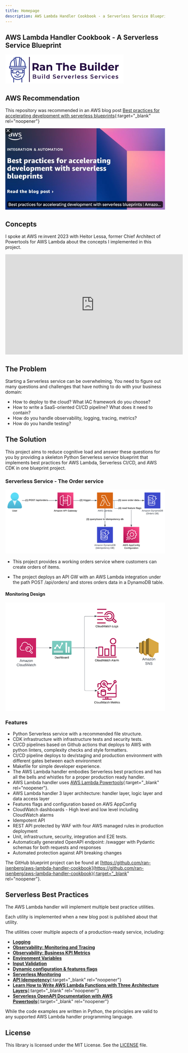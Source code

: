 ```yaml
---
title: Homepage
description: AWS Lambda Handler Cookbook - a Serverless Service Blueprint
---
```

## **AWS Lambda Handler Cookbook - A Serverless Service Blueprint**

[<img alt="alt_text" src="./media/banner.png" />](https://www.ranthebuilder.cloud/)

## AWS Recommendation

This repository was recommended in an AWS blog post [Best practices for accelerating development with serverless blueprints](https://aws.amazon.com/blogs/infrastructure-and-automation/best-practices-for-accelerating-development-with-serverless-blueprints/){:target="_blank" rel="noopener"}

<img alt="aws article" src="./media/article.png" />

## Concepts

I spoke at AWS re:invent 2023 with Heitor Lessa, former Chief Architect of Powertools for AWS Lambda about the concepts I implemented in this project.

<iframe width="560" height="315" src="https://www.youtube.com/embed/52W3Qyg242Y" title="YouTube video player" frameborder="0" allow="accelerometer; autoplay; clipboard-write; encrypted-media; gyroscope; picture-in-picture" allowfullscreen></iframe>

## **The Problem**

Starting a Serverless service can be overwhelming. You need to figure out many questions and challenges that have nothing to do with your business domain:

- How to deploy to the cloud? What IAC framework do you choose?
- How to write a SaaS-oriented CI/CD pipeline? What does it need to contain?
- How do you handle observability, logging, tracing, metrics?
- How do you handle testing?

## **The Solution**

This project aims to reduce cognitive load and answer these questions for you by providing a skeleton Python Serverless service blueprint that implements best practices for AWS Lambda, Serverless CI/CD, and AWS CDK in one blueprint project.

### Serverless Service - The Order service

<img alt="design" src="./media/design.png" />

- This project provides a working orders service where customers can create orders of items.

- The project deploys an API GW with an AWS Lambda integration under the path POST /api/orders/ and stores orders data in a DynamoDB table.

#### **Monitoring Design**

<img alt="monitoring" src="./media/monitoring_design.png" />

### **Features**

- Python Serverless service with a recommended file structure.
- CDK infrastructure with infrastructure tests and security tests.
- CI/CD pipelines based on Github actions that deploys to AWS with python linters, complexity checks and style formatters.
- CI/CD pipeline deploys to dev/staging and production environment with different gates between each environment
- Makefile for simple developer experience.
- The AWS Lambda handler embodies Serverless best practices and has all the bells and whistles for a proper production ready handler.
- AWS Lambda handler uses [AWS Lambda Powertools](https://docs.powertools.aws.dev/lambda-python/){:target="_blank" rel="noopener"}.
- AWS Lambda handler 3 layer architecture: handler layer, logic layer and data access layer
- Features flags and configuration based on AWS AppConfig
- CloudWatch dashboards - High level and low level including CloudWatch alarms
- Idempotent API
- REST API protected by WAF with four AWS managed rules in production deployment
- Unit, infrastructure, security, integration and E2E tests.
- Automatically generated OpenAPI endpoint: /swagger with Pydantic schemas for both requests and responses
- Automated protection against API breaking changes

The GitHub blueprint project can be found at [https://github.com/ran-isenberg/aws-lambda-handler-cookbook](https://github.com/ran-isenberg/aws-lambda-handler-cookbook){:target="_blank" rel="noopener"}.

## **Serverless Best Practices**

The AWS Lambda handler will implement multiple best practice utilities.

Each utility is implemented when a new blog post is published about that utility.

The utilities cover multiple aspects of a production-ready service, including:

- [**Logging**](best_practices/logger.md)
- [**Observability: Monitoring and Tracing**](best_practices/tracer.md)
- [**Observability: Business KPI Metrics**](best_practices/metrics.md)
- [**Environment Variables**](best_practices/environment_variables.md)
- [**Input Validation**](best_practices/input_validation.md)
- [**Dynamic configuration & features flags**](best_practices/dynamic_configuration.md)
- [**Serverless Monitoring**](https://www.ranthebuilder.cloud/post/how-to-effortlessly-monitor-serverless-applications-with-cloudwatch-part-one)
- [**API Idempotency**](https://www.ranthebuilder.cloud/post/serverless-api-idempotency-with-aws-lambda-powertools-and-cdk){:target="_blank" rel="noopener"}
- [**Learn How to Write AWS Lambda Functions with Three Architecture Layers**](https://www.ranthebuilder.cloud/post/learn-how-to-write-aws-lambda-functions-with-architecture-layers){:target="_blank" rel="noopener"}
- [**Serverless OpenAPI Documentation with AWS Powertools**](https://www.ranthebuilder.cloud/post/serverless-open-api-documentation-with-aws-powertools){:target="_blank" rel="noopener"}

While the code examples are written in Python, the principles are valid to any supported AWS Lambda handler programming language.

## **License**

This library is licensed under the MIT License. See the [LICENSE](https://github.com/ran-isenberg/aws-lambda-handler-cookbook/blob/main/LICENSE) file.
